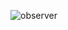 ![observer](https://github.com/luizhabaeb/GBertoti---FATEC/assets/82103455/03b9a8fd-e3f5-43df-9c32-535a594f2e39)
